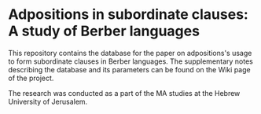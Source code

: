 # Adpositions in subordinate clauses: A study of Berber languages

This repository contains the database for the paper on adpositions's usage to form subordinate clauses in Berber languages.
The supplementary notes describing the database and its parameters can be found on the Wiki page of the project.

The research was conducted as a part of the MA studies at the Hebrew University of Jerusalem.
